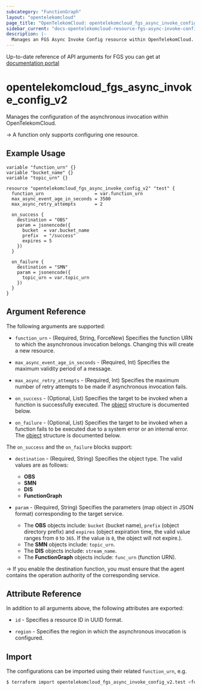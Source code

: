 ```yaml
---
subcategory: "FunctionGraph"
layout: "opentelekomcloud"
page_title: "OpenTelekomCloud: opentelekomcloud_fgs_async_invoke_config_v2"
sidebar_current: "docs-opentelekomcloud-resource-fgs-async-invoke-config-v2"
description: |-
  Manages an FGS Async Invoke Config resource within OpenTelekomCloud.
---
```


Up-to-date reference of API arguments for FGS you can get at
[documentation portal](https://docs.otc.t-systems.com/function-graph/api-ref/apis/asynchronous_execution_notification/index.html)

# opentelekomcloud_fgs_async_invoke_config_v2

Manages the configuration of the asynchronous invocation within OpenTelekomCloud.

-> A function only supports configuring one resource.

## Example Usage

```hcl
variable "function_urn" {}
variable "bucket_name" {}
variable "topic_urn" {}

resource "opentelekomcloud_fgs_async_invoke_config_v2" "test" {
  function_urn                   = var.function_urn
  max_async_event_age_in_seconds = 3500
  max_async_retry_attempts       = 2

  on_success {
    destination = "OBS"
    param = jsonencode({
      bucket  = var.bucket_name
      prefix  = "/success"
      expires = 5
    })
  }

  on_failure {
    destination = "SMN"
    param = jsonencode({
      topic_urn = var.topic_urn
    })
  }
}
```

## Argument Reference

The following arguments are supported:

* `function_urn` - (Required, String, ForceNew) Specifies the function URN to which the asynchronous invocation belongs.
  Changing this will create a new resource.

* `max_async_event_age_in_seconds` - (Required, Int) Specifies the maximum validity period of a message.

* `max_async_retry_attempts` - (Required, Int) Specifies the maximum number of retry attempts to be made if
  asynchronous invocation fails.

* `on_success` - (Optional, List) Specifies the target to be invoked when a function is successfully executed.
  The [object](#functiongraph_destination_config) structure is documented below.

* `on_failure` - (Optional, List) Specifies the target to be invoked when a function fails to be executed due to a
  system error or an internal error.
  The [object](#functiongraph_destination_config) structure is documented below.

<a name="functiongraph_destination_config"></a>
The `on_success` and the `on_failure` blocks support:

* `destination` - (Required, String) Specifies the object type.
  The valid values are as follows:
    + **OBS**
    + **SMN**
    + **DIS**
    + **FunctionGraph**

* `param` - (Required, String) Specifies the parameters (map object in JSON format) corresponding to the target service.
    + The **OBS** objects include: `bucket` (bucket name), `prefix` (object directory prefix) and `expires` (object
      expiration time, the valid value ranges from `0` to `365`. If the value is `0`, the object will not expire.).
    + The **SMN** objects include: `topic_urn`.
    + The **DIS** objects include: `stream_name`.
    + The **FunctionGraph** objects include: `func_urn` (function URN).

-> If you enable the destination function, you must ensure that the agent contains the operation authority of the
corresponding service.

## Attribute Reference

In addition to all arguments above, the following attributes are exported:

* `id` - Specifies a resource ID in UUID format.

* `region` - Specifies the region in which the asynchronous invocation is configured.

## Import

The configurations can be imported using their related `function_urn`, e.g.

```bash
$ terraform import opentelekomcloud_fgs_async_invoke_config_v2.test <function_urn>
```

